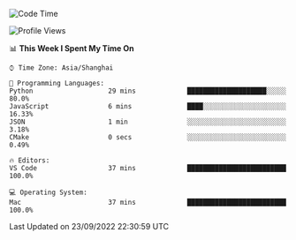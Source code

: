 <!--START_SECTION:waka-->
![Code Time](http://img.shields.io/badge/Code%20Time-451%20hrs%2037%20mins-blue)

![Profile Views](http://img.shields.io/badge/Profile%20Views-0-blue)

📊 **This Week I Spent My Time On** 

```text
⌚︎ Time Zone: Asia/Shanghai

💬 Programming Languages: 
Python                   29 mins             ████████████████████░░░░░   80.0% 
JavaScript               6 mins              ████░░░░░░░░░░░░░░░░░░░░░   16.33% 
JSON                     1 min               ░░░░░░░░░░░░░░░░░░░░░░░░░   3.18% 
CMake                    0 secs              ░░░░░░░░░░░░░░░░░░░░░░░░░   0.49%

🔥 Editors: 
VS Code                  37 mins             █████████████████████████   100.0%

💻 Operating System: 
Mac                      37 mins             █████████████████████████   100.0%

```


 Last Updated on 23/09/2022 22:30:59 UTC
<!--END_SECTION:waka-->